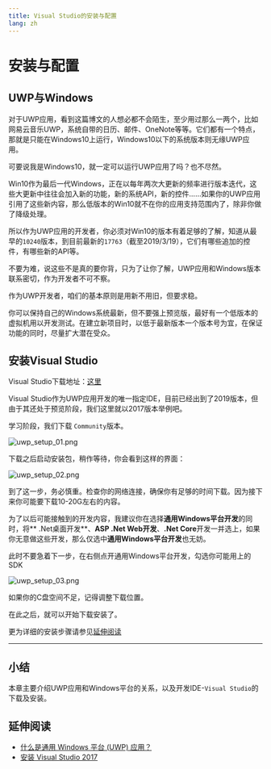 ```yaml
---
title: Visual Studio的安装与配置
lang: zh
---
```


# 安装与配置

## UWP与Windows

对于UWP应用，看到这篇博文的人想必都不会陌生，至少用过那么一两个，比如网易云音乐UWP，系统自带的日历、邮件、OneNote等等。它们都有一个特点，那就是只能在Windows10上运行，Windows10以下的系统版本则无缘UWP应用。

可要说我是Windows10，就一定可以运行UWP应用了吗？也不尽然。

Win10作为最后一代Windows，正在以每年两次大更新的频率进行版本迭代，这些大更新中往往会加入新的功能，新的系统API，新的控件……如果你的UWP应用引用了这些新内容，那么低版本的Win10就不在你的应用支持范围内了，除非你做了降级处理。

所以作为UWP应用的开发者，你必须对Win10的版本有着足够的了解，知道从最早的`10240`版本，到目前最新的`17763`（截至2019/3/19），它们有哪些追加的控件，有哪些新的API等。

不要为难，说这些不是真的要你背，只为了让你了解，UWP应用和Windows版本联系密切，作为开发者不可不察。

作为UWP开发者，咱们的基本原则是用新不用旧，但要求稳。

你可以保持自己的Windows系统最新，但不要强上预览版，最好有一个低版本的虚拟机用以开发测试。在建立新项目时，以低于最新版本一个版本号为宜，在保证功能的同时，尽量扩大潜在受众。

## 安装Visual Studio

Visual Studio下载地址：[这里](https://visualstudio.microsoft.com/)

Visual Studio作为UWP应用开发的唯一指定IDE，目前已经出到了2019版本，但由于其还处于预览阶段，我们这里就以2017版本举例吧。

学习阶段，我们下载 `Community`版本。

![uwp_setup_01.png](https://storage.live.com/items/51816931BAB0F7A8!12434?authkey=AO7QXpgYo7-5DUU)

下载之后启动安装包，稍作等待，你会看到这样的界面：

![uwp_setup_02.png](https://storage.live.com/items/51816931BAB0F7A8!12435?authkey=AO7QXpgYo7-5DUU)

到了这一步，务必慎重。检查你的网络连接，确保你有足够的时间下载。因为接下来你可能要下载10-20G左右的内容。

为了以后可能接触到的开发内容，我建议你在选择**通用Windows平台开发**的同时，将** .Net桌面开发**、**ASP .Net Web开发**、**.Net Core**开发一并选上，如果你无意做这些开发，那么仅选中**通用Windows平台开发**也无妨。

此时不要急着下一步，在右侧点开通用Windows平台开发，勾选你可能用上的SDK

![uwp_setup_03.png](https://storage.live.com/items/51816931BAB0F7A8!12437?authkey=AO7QXpgYo7-5DUU)

如果你的C盘空间不足，记得调整下载位置。

在此之后，就可以开始下载安装了。

更为详细的安装步骤请参见[延伸阅读](#延伸阅读)

---

## 小结

本章主要介绍UWP应用和Windows平台的关系，以及开发IDE-`Visual Studio`的下载及安装。

## 延伸阅读

- [什么是通用 Windows 平台 (UWP) 应用？](https://docs.microsoft.com/zh-cn/windows/uwp/get-started/universal-application-platform-guide)
- [安装 Visual Studio 2017](https://docs.microsoft.com/zh-cn/visualstudio/install/install-visual-studio?view=vs-2017)
